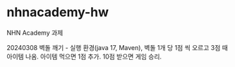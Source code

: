 # nhnacademy-hw
NHN Academy 과제

20240308 벽돌 깨기 - 실행 환경(java 17, Maven), 벽돌 1개 당 1점 씩 오르고 3점 때 아이템 나옴. 아이템 먹으면 1점 추가. 10점 받으면 게임 승리.

